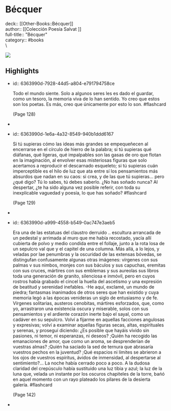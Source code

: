 # Bécquer

deck:: [[Other-Books::Bécquer]]\
author:: [[Colección Poesía Salvat ]]\
full-title:: "Bécquer"\
category:: #books\
\

![](https://readwise-assets.s3.amazonaws.com/static/images/default-book-icon-1.a08c56e2fedd.png)
## Highlights
- id:: 6363990d-7928-44d5-a804-e791794758ce
  
  Todo el mundo siente.
     Solo a algunos seres les es dado el guardar, como un tesoro, la memoria viva de lo han sentido.
     Yo creo que estos son los poetas. Es más, creo que únicamente por esto lo son. #flashcard 
  
  
     (Page 128)
-
- id:: 6363990d-1e6a-4a32-8549-940b1ddd6167
  
  Si tú supieras cómo las ideas más grandes se empequeñecen al encerrarse en el círculo de hierro de la palabra; si tú supieras qué diáfanas, qué ligeras, qué impalpables son las gasas de oro que flotan en la imaginación, al envolver esas misteriosas figuras que solo acertamos a reproducir el descarnado esqueleto; si tú supieras cuán imperceptible es el hilo de luz que ata entre sí los pensamientos más absurdos que nadan en su caos: si crea, y de las que tú supieras... pero ¿qué digo? Tú lo sabes, tú debes saberlo.
     ¿No has soñado nunca?
     Al despertar, ¿te ha sido alguna vez posible referir, con toda su inexplicable vaguedad y poesía, lo que has soñado? #flashcard 
  
  
     (Page 129)
-
- id:: 6363990d-a999-4558-b549-0ac747e3aeb5
  
  Era una de las estatuas del claustro derruido ..
     escultura arrancada de un pedestal y arrimada al muro que me había recostado, yacía allí cubierta de polvo y medio condida entre el follaje, junto a la rota losa de un sepulcro val que y el capitel de una columna. Más allá, a lo lejos, y veladas por lae penumbras y la oscuridad de las extensas bóvedas, se distingufan confusamente algunas otras imágenes: vírgenes con sus palmas v sus nimbos, monjes con sus báculos y sus capuchas, eremitas con sus cruces, mártires con sus emblemas y sus aureolas sus libros toda una generación de granito, silenciosa e inmóvil, pero en cuyos rostros había grabado el cincel la huella del ascetismo y una expresión de beatitud y serenidad inefables.
     -He aquí, exclamé, un mundo de piedra; fantasmas inanimados de otros seres que han existido y cuya memoria legó a las épocas venideras un siglo de entusiasmo y de fe. Vírgenes solitarias, austeros cenobitas, mártires esforzados, que, como yo, arrastraron una existencia oscura y miserable, solos con sus pensamientos y el ardiente corazón inerte bajo el sayal, como un cadáver en su sepulcro. Volví a fijarme en aquellas facciones angulosas y expresivas; volví a examinar aquellas figuras secas, altas, espirituales y serenas, y proseguí diciendo: ¿Es posible que hayáis vivido sin pasiones, ni temor, ni esperanzas, ni deseos? ;Quién ha recogido las emanaciones de amor, que como un aroma, se desprenderían de vuestras almas? ;Quién ha saciado la sed de ternura que abrasaría vuestros pechos en la juventud? ;Qué espacios ni límites se abrieron a los ojos de vuestros espíritus, ávidos de inmensidad, al despertarse al sentimiento?... La noche había cerrado poco a poco. A la dudosa claridad del crepúsculo había sustituido una luz tibia y azul; la luz de la luna que, velada un instante por los oscuros chapiteles de la torre, bańó en aquel momento con un rayo plateado los pilares de la desierta galería. #flashcard 
  
  
     (Page 142)
-
